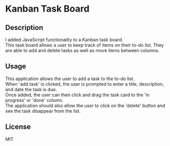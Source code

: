 # Kanban Task Board

## Description

I added JavaScript functionality to a Kanban task board. \
This task board allows a user to keep track of items on their to-do list. They are able to add and delete tasks as well as move items between columns.


## Usage

This application allows the user to add a task to the to-do list. \
When 'add task' is clicked, the user is prompted to enter a title, description, and date the task is due. \
Once added, the user can then click and drag the task card to the 'in progress' or 'done' column. \
The application should also allow the user to click on the 'delete' button and see the task disappear from the list.

## License

MIT